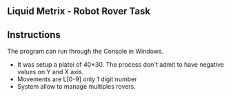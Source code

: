 ## Liquid Metrix - Robot Rover Task

## Instructions
The program can run through the Console in Windows.
- It was setup a platei of 40*30. The process don't admit to have negative values on Y and X axis.
- Movements are L[0-9] only 1 digit number
- System allow to manage multiples rovers.






